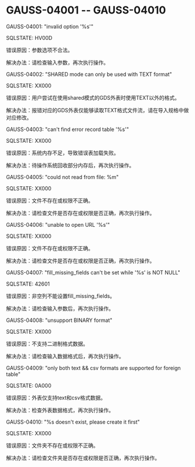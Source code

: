# GAUSS-04001 -- GAUSS-04010<a name="ZH-CN_TOPIC_0302073422"></a>

GAUSS-04001: "invalid option '%s'"

SQLSTATE: HV00D

错误原因：参数选项不合法。

解决办法：请检查输入参数，再次执行操作。

GAUSS-04002: "SHARED mode can only be used with TEXT format"

SQLSTATE: XX000

错误原因：用户尝试在使用shared模式的GDS外表时使用TEXT以外的格式。

解决办法：报错对应的GDS外表仅能够读取TEXT格式文件流，请在导入规格中做对应修改。

GAUSS-04003: "can't find error record table '%s'"

SQLSTATE: XX000

错误原因：系统内存不足，导致错误表加载失败。

解决办法：待操作系统回收部分内存后，再次执行操作。

GAUSS-04005: "could not read from file: %m"

SQLSTATE: XX000

错误原因：文件不存在或权限不正确。

解决办法：请检查文件是否存在或权限是否正确，再次执行操作。

GAUSS-04006: "unable to open URL '%s'"

SQLSTATE: XX000

错误原因：文件不存在或权限不正确。

解决办法：请检查文件是否存在或权限是否正确，再次执行操作。

GAUSS-04007: "fill\_missing\_fields can't be set while '%s' is NOT NULL"

SQLSTATE: 42601

错误原因：非空列不能设置fill\_missing\_fields。

解决办法：请检查输入参数后，再次执行操作。

GAUSS-04008: "unsupport BINARY format"

SQLSTATE: XX000

错误原因：不支持二进制格式数据。

解决办法：请检查输入数据格式后，再次执行操作。

GAUSS-04009: "only both text && csv formats are supported for foreign table"

SQLSTATE: 0A000

错误原因：外表仅支持text和csv格式数据。

解决办法：检查外表数据格式，再次执行操作。

GAUSS-04010: "%s doesn't exist, please create it first"

SQLSTATE: XX000

错误原因：文件夹不存在或权限不正确。

解决办法：请检查文件夹是否存在或权限是否正确，再次执行操作。

